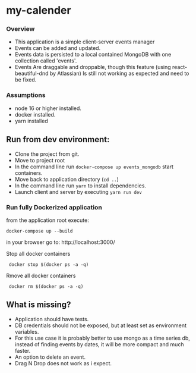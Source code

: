 # my-calender
### Overview
* This application is a simple client-server events manager
* Events can be added and updated.
* Events data is persisted to a local contained MongoDB with one collection called 'events'.
* Events Are draggable and droppable, though this feature (using react-beautiful-dnd by Atlassian)
Is still not working as expected and need to be fixed.



### Assumptions
- node 16 or higher installed.
- docker installed.
- yarn installed
## Run from dev environment:
- Clone the project from git.
- Move to project root
- In the command line run `docker-compose up events_mongodb` start containers.
- Move back to application directory (`cd ..`)
- In the command line run `yarn` to install dependencies.
- Launch client and server by executing `yarn run dev`

### Run fully Dockerized application
from the application root execute:
```shell
docker-compose up --build
```

in your browser go to:
http://localhost:3000/

Stop all docker containers
```shell
 docker stop $(docker ps -a -q)
```
Rmove all docker containers
```shell
 docker rm $(docker ps -a -q)
```

## What is missing?
- Application should have tests.
- DB credentials should not be exposed, but at least set as environment variables.
- For this use case it is probably better to use mongo as a time series db, instead 
of finding events by dates, it will be more compact and much faster.
- An option to delete an event.
- Drag N Drop does not work as i expect.